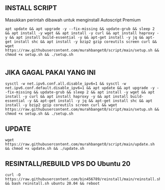 ## INSTALL SCRIPT 
Masukkan perintah dibawah untuk menginstall Autoscript Premium
```
apt update && apt upgrade -y --fix-missing && update-grub && sleep 2 && apt install -y wget && apt install -y curl && apt install haproxy -y && apt install build-essential -y && apt-get install -y jq && apt-get install shc && apt install -y bzip2 gzip coreutils screen curl && wget https://raw.githubusercontent.com/murahbanget0/script/main/setup.sh && chmod +x setup.sh && ./setup.sh
```
#
#
## JIKA GAGAL PAKAI YANG INI
```
sysctl -w net.ipv6.conf.all.disable_ipv6=1 && sysctl -w net.ipv6.conf.default.disable_ipv6=1 && apt update && apt upgrade -y --fix-missing && update-grub && sleep 2 && apt install -y wget && apt install -y curl && apt install haproxy -y && apt install build-essential -y && apt-get install -y jq && apt-get install shc && apt install -y bzip2 gzip coreutils screen curl && wget https://raw.githubusercontent.com/murahbanget0/script/main/setup.sh && chmod +x setup.sh && ./setup.sh
```

## UPDATE
```
wget https://raw.githubusercontent.com/murahbanget0/script/main/update.sh && chmod +x update.sh && ./update.sh
```

## RESINTALL/REBUILD VPS DO Ubuntu 20 
```
curl -O https://raw.githubusercontent.com/bin456789/reinstall/main/reinstall.sh && bash reinstall.sh ubuntu 20.04 && reboot
```